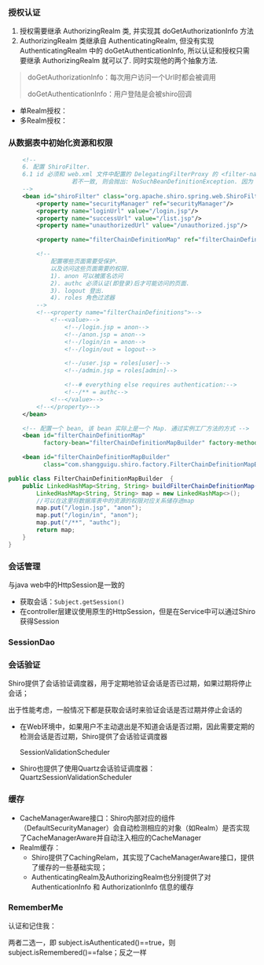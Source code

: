 ### 授权认证

1. 授权需要继承 AuthorizingRealm 类, 并实现其 doGetAuthorizationInfo 方法
2. AuthorizingRealm 类继承自 AuthenticatingRealm, 但没有实现 AuthenticatingRealm 中的 doGetAuthenticationInfo, 所以认证和授权只需要继承 AuthorizingRealm 就可以了. 同时实现他的两个抽象方法.

> doGetAuthorizationInfo：每次用户访问一个Url时都会被调用
>
> doGetAuthenticationInfo：用户登陆是会被shiro回调

- 单Realm授权：
- 多Realm授权：

### 从数据表中初始化资源和权限

```xml
    <!--
    6. 配置 ShiroFilter.
    6.1 id 必须和 web.xml 文件中配置的 DelegatingFilterProxy 的 <filter-name> 一致.
                  若不一致, 则会抛出: NoSuchBeanDefinitionException. 因为 Shiro 会来 IOC 容器中查找和 <filter-name> 名字对应的 filter bean.
    -->
    <bean id="shiroFilter" class="org.apache.shiro.spring.web.ShiroFilterFactoryBean">
        <property name="securityManager" ref="securityManager"/>
        <property name="loginUrl" value="/login.jsp"/>
        <property name="successUrl" value="/list.jsp"/>
        <property name="unauthorizedUrl" value="/unauthorized.jsp"/>

        <property name="filterChainDefinitionMap" ref="filterChainDefinitionMap"></property>

        <!--
        	配置哪些页面需要受保护.
        	以及访问这些页面需要的权限.
        	1). anon 可以被匿名访问
        	2). authc 必须认证(即登录)后才可能访问的页面.
        	3). logout 登出.
        	4). roles 角色过滤器
        -->
        <!--<property name="filterChainDefinitions">-->
            <!--<value>-->
                <!--/login.jsp = anon-->
                <!--/anon.jsp = anon-->
                <!--/login/in = anon-->
                <!--/login/out = logout-->

                <!--/user.jsp = roles[user]-->
                <!--/admin.jsp = roles[admin]-->

                <!--# everything else requires authentication:-->
                <!--/** = authc-->
            <!--</value>-->
        <!--</property>-->
    </bean>

    <!-- 配置一个 bean, 该 bean 实际上是一个 Map. 通过实例工厂方法的方式 -->
    <bean id="filterChainDefinitionMap"
          factory-bean="filterChainDefinitionMapBuilder" factory-method="buildFilterChainDefinitionMap"></bean>

    <bean id="filterChainDefinitionMapBuilder"
          class="com.shangguigu.shiro.factory.FilterChainDefinitionMapBuilder"></bean>
```

```java
public class FilterChainDefinitionMapBuilder  {
    public LinkedHashMap<String, String> buildFilterChainDefinitionMap() {
        LinkedHashMap<String, String> map = new LinkedHashMap<>();
      	//可以在这里将数据库表中的资源的权限对应关系储存进map
        map.put("/login.jsp", "anon");
        map.put("/login/in", "anon");
        map.put("/**", "authc");
        return map;
    }
}
```

### 会话管理

与java web中的HttpSession是一致的

- 获取会话：`Subject.getSession()`
- 在controller层建议使用原生的HttpSession，但是在Service中可以通过Shiro获得Session

### SessionDao

### 会话验证

Shiro提供了会话验证调度器，用于定期地验证会话是否已过期，如果过期将停止会话；

出于性能考虑，一般情况下都是获取会话时来验证会话是否过期并停止会话的

- 在Web环境中，如果用户不主动退出是不知道会话是否过期，因此需要定期的检测会话是否过期，Shiro提供了会话验证调度器

  SessionValidationScheduler

- Shiro也提供了使用Quartz会话验证调度器：QuartzSessionValidationScheduler

### 缓存

- CacheManagerAware接口：Shiro内部对应的组件（DefaultSecurityManager）会自动检测相应的对象（如Realm）是否实现了CacheManagerAware并自动注入相应的CacheManager
- Realm缓存：
  - Shiro提供了CachingRelam，其实现了CacheManagerAware接口，提供了缓存的一些基础实现；
  - AuthenticatingRealm及AuthorizingRealm也分别提供了对AuthenticationInfo 和 AuthorizationInfo 信息的缓存

### RememberMe

认证和记住我：

两者二选一，即 subject.isAuthenticated()==true，则subject.isRemembered()==false；反之一样